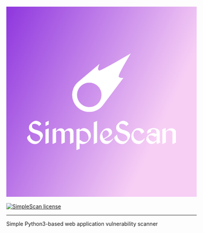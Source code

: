 [![SimpleScan Logo](./icon/icon-above-font.png)](https://github.com/Galaxy-cst/SimpleScan)

[![SimpleScan license](https://img.shields.io/github/license/Galaxy-cst/SimpleScan.svg)](https://github.com/Galaxy-cst/SimpleScan/blob/master/LICENSE)
___
Simple Python3-based web application vulnerability scanner